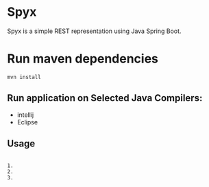 # Spyx

Spyx is a simple REST representation using Java Spring Boot.

# Run maven dependencies
``` Installation
mvn install
```

## Run application on Selected Java Compilers:
- intellij
- Eclipse

## Usage

``` Steps

1.
2.
3.


```
